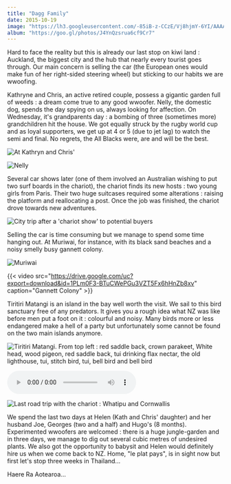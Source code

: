 ```yaml
---
title: "Dagg Family"
date: 2015-10-19
image: "https://lh3.googleusercontent.com/-85iB-z-CCzE/Vj8hjmY-6YI/AAAAAAAALyQ/y-Ms_D70RwU/s912-Ic42/upload_-1.jpg"
album: "https://goo.gl/photos/J4YnQzsrua6cf9Cr7"
---
```


Hard to face the reality but this is already our last stop on kiwi land : Auckland, the biggest city and the hub that nearly every tourist goes through. Our main concern is selling the car (the European ones would make fun of her right-sided steering wheel) but sticking to our habits we are wwoofing.

Kathryne and Chris, an active retired couple, possess a gigantic garden full of weeds : a dream come true to any good wwoofer. Nelly, the domestic dog, spends the day spying on us, always looking for affection. On Wednesday, it's grandparents day : a bombing of three (sometimes more) grandchildren hit the house. We got equally struck by the rugby world cup and as loyal supporters, we get up at 4 or 5 (due to jet lag) to watch the semi and final. No regrets, the All Blacks were, are and will be the best.

![At Kathryn and Chris'](https://lh3.googleusercontent.com/-qF5YMOSZkTs/Vj-NcuGPPyI/AAAAAAAAL5c/Tt5FhB9e4G4/s912-Ic42/upload_-1.jpg)

![Nelly](https://lh3.googleusercontent.com/-uvXdCjaJgUg/Vj-NgR8isYI/AAAAAAAAL5k/RWBieZP_Lhk/s912-Ic42/upload_-1.jpg)

Several car shows later (one of them involved an Australian wishing to put two surf boards in the chariot), the chariot finds its new hosts : two young girls from Paris. Their two huge suitcases required some alterations : raising the platform and reallocating a post. Once the job was finished, the chariot drove towards new adventures.

![City trip after a 'chariot show' to potential buyers](https://lh3.googleusercontent.com/-uspSVV7VjIw/Vj-NM82mD6I/AAAAAAAAL5A/QPRayQ6zBpg/s912-Ic42/upload_-1.jpg)

Selling the car is time consuming but we manage to spend some time hanging out. At Muriwai, for instance, with its black sand beaches and a noisy smelly busy gannett colony.

![Muriwai](https://lh3.googleusercontent.com/-DxhoythLKHs/Vj-NQj7HJ2I/AAAAAAAAL5I/8Wyig7YfgYc/s912-Ic42/upload_-1.jpg)

{{< video src="https://drive.google.com/uc?export=download&id=1PLm0F3-BTuCWePGu3VZT5Fx6hHnZb8xv" caption="Gannett Colony" >}}

Tiritiri Matangi is an island in the bay well worth the visit. We sail to this bird sanctuary free of any predators. It gives you a rough idea what NZ was like before men put a foot on it : colourful and noisy. Many birds more or less endangered make a hell of a party but unfortunately some cannot be found on the two main islands anymore.

![Tiritiri Matangi. From top left : red saddle back, crown parakeet, White head, wood pigeon, red saddle back, tui drinking flax nectar, the old lighthouse, tui, stitch bird, tui, bell bird and bell bird](https://lh3.googleusercontent.com/-FjQuktr9ANs/Vj-NUspG3rI/AAAAAAAAL5Q/LOvAUL8FTSw/s912-Ic42/upload_-1.jpg)

<audio controls> <source src="https://drive.google.com/uc?export=download&id=0BzIZ3dfuz-CEdlpUdG1KSnFFZHc" type="audio/mp3"> </audio>

![Last road trip with the chariot : Whatipu and Cornwallis](https://lh3.googleusercontent.com/-yyKGTOHD6Yw/Vj-NYBCgY3I/AAAAAAAAL5o/3GP9TcbsPp0/s912-Ic42/upload_-1.jpg)

We spend the last two days at Helen (Kath and Chris' daughter) and her husband Joe, Georges (two and a half) and Hugo's (8 months). Experimented wwoofers are welcomed : there is a huge jungle-garden and in three days, we manage to dig out several cubic metres of undesired plants. We also got the opportunity to babysit and Helen would definitely hire us when we come back to NZ. Home, "le plat pays", is in sight now but first let's stop three weeks in Thailand...

Haere Ra Aotearoa...
